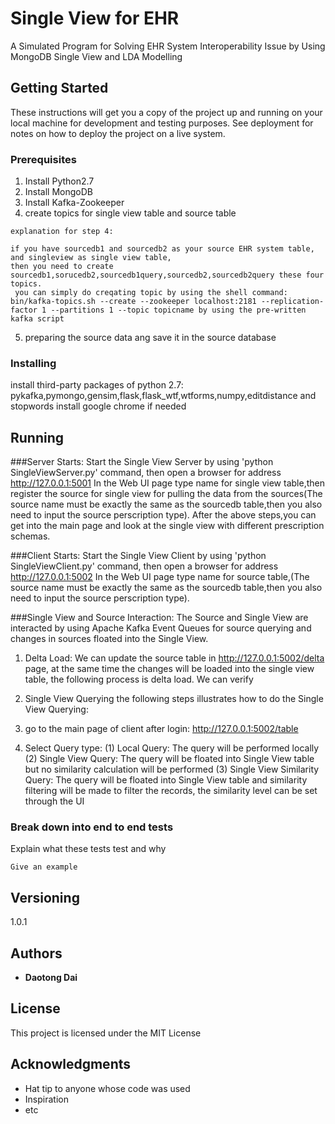 # Single View for EHR

A Simulated Program for Solving EHR System Interoperability Issue by Using MongoDB Single View and LDA Modelling

## Getting Started

These instructions will get you a copy of the project up and running on your local machine for development and testing purposes. See deployment for notes on how to deploy the project on a live system.

### Prerequisites

1. Install Python2.7
2. Install MongoDB
3. Install Kafka-Zookeeper
4. create topics for single view table and source table
```
explanation for step 4:

if you have sourcedb1 and sourcedb2 as your source EHR system table, and singleview as single view table,
then you need to create sourcedb1,sorucedb2,sourcedb1query,sourcedb2,sourcedb2query these four topics.
 you can simply do creqating topic by using the shell command:
bin/kafka-topics.sh --create --zookeeper localhost:2181 --replication-factor 1 --partitions 1 --topic topicname by using the pre-written kafka script
```
5. preparing the source data ang save it in the source database
### Installing

install third-party packages of python 2.7: pykafka,pymongo,gensim,flask,flask_wtf,wtforms,numpy,editdistance and stopwords
install google chrome if needed

## Running
###Server Starts:
Start the Single View Server by using 'python SingleViewServer.py' command, then open a browser for address http://127.0.0.1:5001
In the Web UI page type name for single view table,then register the source for single view for pulling the data from the sources(The source name
must be exactly the same as the sourcedb table,then you also need to input the source perscription type).
After the above steps,you can get into the main page and look at the single view with different prescription schemas.

###Client Starts:
Start the Single View Client by using 'python SingleViewClient.py' command, then open a browser for address http://127.0.0.1:5002
In the Web UI page type name for source table,(The source name must be exactly the same as the sourcedb table,then you also need to input the source perscription type).

###Single View and Source Interaction:
The Source and Single View are interacted by using Apache Kafka Event Queues for source querying and changes in sources floated into the Single View.
1. Delta Load:
We can update the source table in http://127.0.0.1:5002/delta page, at the same time the changes will be loaded into the single view table, the following process is delta load.
We can verify

2. Single View Querying
the following steps illustrates how to do the Single View Querying:
1. go to the main page of client after login: http://127.0.0.1:5002/table
2. Select Query type:
(1) Local Query: The query will be performed locally
(2) Single View Query: The query will be floated into Single View table but no similarity calculation will be performed
(3) Single View Similarity Query: The query will be floated into Single View table and similarity filtering will be made to filter the records, the similarity level can be set through the UI


### Break down into end to end tests

Explain what these tests test and why

```
Give an example
```

## Versioning

1.0.1

## Authors

* **Daotong Dai**

## License

This project is licensed under the MIT License 

## Acknowledgments

* Hat tip to anyone whose code was used
* Inspiration
* etc

